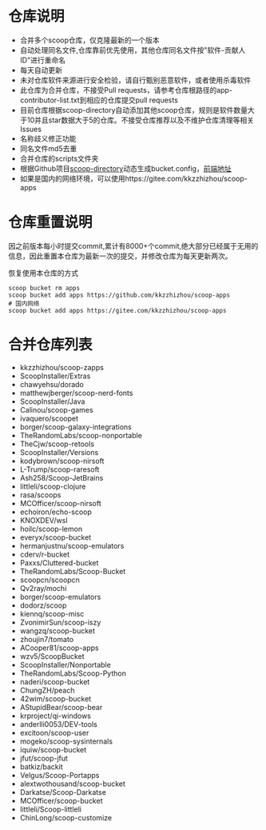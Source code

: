 # 仓库说明

- 合并多个scoop仓库，仅克隆最新的一个版本
- 自动处理同名文件,仓库靠前优先使用，其他仓库同名文件按"软件-贡献人ID"进行重命名
- 每天自动更新
- 未对仓库软件来源进行安全检验，请自行甄别恶意软件，或者使用杀毒软件
- 此仓库为合并仓库，不接受Pull requests，请参考仓库根路径的app-contributor-list.txt到相应的仓库提交pull requests
- 目前仓库根据scoop-directory自动添加其他scoop仓库，规则是软件数量大于10并且star数据大于5的仓库。不接受仓库推荐以及不维护仓库清理等相关Issues
- 名称歧义修正功能
- 同名文件md5去重
- 合并仓库的scripts文件夹
- 根据Github项目[scoop-directory](https://github.com/rasa/scoop-directory)动态生成bucket.config，[前端地址](https://rasa.github.io/scoop-directory/)
- 如果是国内的网络环境，可以使用https://gitee.com/kkzzhizhou/scoop-apps

# 仓库重置说明

因之前版本每小时提交commit,累计有8000+个commit,绝大部分已经属于无用的信息，因此重置本仓库为最新一次的提交，并修改仓库为每天更新两次。

恢复使用本仓库的方式

```
scoop bucket rm apps
scoop bucket add apps https://github.com/kkzzhizhou/scoop-apps
# 国内网络
scoop bucket add apps https://gitee.com/kkzzhizhou/scoop-apps
```

# 合并仓库列表

- kkzzhizhou/scoop-zapps
- ScoopInstaller/Extras
- chawyehsu/dorado
- matthewjberger/scoop-nerd-fonts
- ScoopInstaller/Java
- Calinou/scoop-games
- ivaquero/scoopet
- borger/scoop-galaxy-integrations
- TheRandomLabs/scoop-nonportable
- TheCjw/scoop-retools
- ScoopInstaller/Versions
- kodybrown/scoop-nirsoft
- L-Trump/scoop-raresoft
- Ash258/Scoop-JetBrains
- littleli/scoop-clojure
- rasa/scoops
- MCOfficer/scoop-nirsoft
- echoiron/echo-scoop
- KNOXDEV/wsl
- hoilc/scoop-lemon
- everyx/scoop-bucket
- hermanjustnu/scoop-emulators
- cderv/r-bucket
- Paxxs/Cluttered-bucket
- TheRandomLabs/Scoop-Bucket
- scoopcn/scoopcn
- Qv2ray/mochi
- borger/scoop-emulators
- dodorz/scoop
- kiennq/scoop-misc
- ZvonimirSun/scoop-iszy
- wangzq/scoop-bucket
- zhoujin7/tomato
- ACooper81/scoop-apps
- wzv5/ScoopBucket
- ScoopInstaller/Nonportable
- TheRandomLabs/Scoop-Python
- naderi/scoop-bucket
- ChungZH/peach
- 42wim/scoop-bucket
- AStupidBear/scoop-bear
- krproject/qi-windows
- anderlli0053/DEV-tools
- excitoon/scoop-user
- mogeko/scoop-sysinternals
- iquiw/scoop-bucket
- jfut/scoop-jfut
- batkiz/backit
- Velgus/Scoop-Portapps
- alextwothousand/scoop-bucket
- Darkatse/Scoop-Darkatse
- MCOfficer/scoop-bucket
- littleli/Scoop-littleli
- ChinLong/scoop-customize
